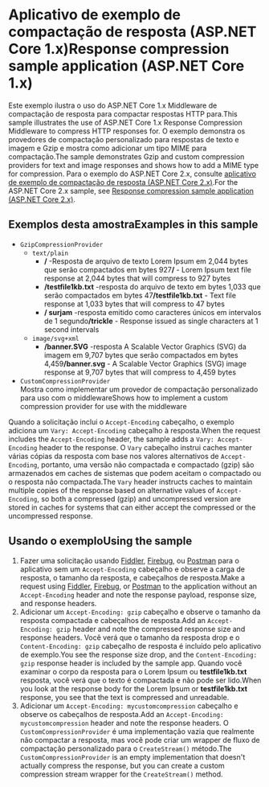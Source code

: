 # <a name="response-compression-sample-application-aspnet-core-1x"></a><span data-ttu-id="c3d71-101">Aplicativo de exemplo de compactação de resposta (ASP.NET Core 1.x)</span><span class="sxs-lookup"><span data-stu-id="c3d71-101">Response compression sample application (ASP.NET Core 1.x)</span></span>

<span data-ttu-id="c3d71-102">Este exemplo ilustra o uso do ASP.NET Core 1.x Middleware de compactação de resposta para compactar respostas HTTP para.</span><span class="sxs-lookup"><span data-stu-id="c3d71-102">This sample illustrates the use of ASP.NET Core 1.x Response Compression Middleware to compress HTTP responses for.</span></span> <span data-ttu-id="c3d71-103">O exemplo demonstra os provedores de compactação personalizado para respostas de texto e imagem e Gzip e mostra como adicionar um tipo MIME para compactação.</span><span class="sxs-lookup"><span data-stu-id="c3d71-103">The sample demonstrates Gzip and custom compression providers for text and image responses and shows how to add a MIME type for compression.</span></span> <span data-ttu-id="c3d71-104">Para o exemplo do ASP.NET Core 2.x, consulte [aplicativo de exemplo de compactação de resposta (ASP.NET Core 2.x)](https://github.com/aspnet/Docs/tree/master/aspnetcore/performance/response-compression/samples/2.x).</span><span class="sxs-lookup"><span data-stu-id="c3d71-104">For the ASP.NET Core 2.x sample, see [Response compression sample application (ASP.NET Core 2.x)](https://github.com/aspnet/Docs/tree/master/aspnetcore/performance/response-compression/samples/2.x).</span></span>

## <a name="examples-in-this-sample"></a><span data-ttu-id="c3d71-105">Exemplos desta amostra</span><span class="sxs-lookup"><span data-stu-id="c3d71-105">Examples in this sample</span></span>

* `GzipCompressionProvider`
  * `text/plain`
    * <span data-ttu-id="c3d71-106">**/** -Resposta de arquivo de texto Lorem Ipsum em 2,044 bytes que serão compactados em bytes 927</span><span class="sxs-lookup"><span data-stu-id="c3d71-106">**/** - Lorem Ipsum text file response at 2,044 bytes that will compress to 927 bytes</span></span>
    * <span data-ttu-id="c3d71-107">**/testfile1kb.txt** -resposta do arquivo de texto em bytes 1,033 que serão compactados em bytes 47</span><span class="sxs-lookup"><span data-stu-id="c3d71-107">**/testfile1kb.txt** - Text file response at 1,033 bytes that will compress to 47 bytes</span></span>
    * <span data-ttu-id="c3d71-108">**/ surjam** -resposta emitido como caracteres únicos em intervalos de 1 segundo</span><span class="sxs-lookup"><span data-stu-id="c3d71-108">**/trickle** - Response issued as single characters at 1 second intervals</span></span>
  * `image/svg+xml`
    * <span data-ttu-id="c3d71-109">**/banner.SVG** -resposta A Scalable Vector Graphics (SVG) da imagem em 9,707 bytes que serão compactados em bytes 4,459</span><span class="sxs-lookup"><span data-stu-id="c3d71-109">**/banner.svg** - A Scalable Vector Graphics (SVG) image response at 9,707 bytes that will compress to 4,459 bytes</span></span>
* `CustomCompressionProvider`<br><span data-ttu-id="c3d71-110">Mostra como implementar um provedor de compactação personalizado para uso com o middleware</span><span class="sxs-lookup"><span data-stu-id="c3d71-110">Shows how to implement a custom compression provider for use with the middleware</span></span>

<span data-ttu-id="c3d71-111">Quando a solicitação inclui o `Accept-Encoding` cabeçalho, o exemplo adiciona um `Vary: Accept-Encoding` cabeçalho à resposta.</span><span class="sxs-lookup"><span data-stu-id="c3d71-111">When the request includes the `Accept-Encoding` header, the sample adds a `Vary: Accept-Encoding` header to the response.</span></span> <span data-ttu-id="c3d71-112">O `Vary` cabeçalho instrui caches manter várias cópias da resposta com base nos valores alternativos de `Accept-Encoding`, portanto, uma versão não compactada e compactado (gzip) são armazenados em caches de sistemas que podem aceitam o compactado ou o resposta não compactada.</span><span class="sxs-lookup"><span data-stu-id="c3d71-112">The `Vary` header instructs caches to maintain multiple copies of the response based on alternative values of `Accept-Encoding`, so both a compressed (gzip) and uncompressed version are stored in caches for systems that can either accept the compressed or the uncompressed response.</span></span>

## <a name="using-the-sample"></a><span data-ttu-id="c3d71-113">Usando o exemplo</span><span class="sxs-lookup"><span data-stu-id="c3d71-113">Using the sample</span></span>

1. <span data-ttu-id="c3d71-114">Fazer uma solicitação usando [Fiddler](http://www.telerik.com/fiddler), [Firebug](http://getfirebug.com/), ou [Postman](https://www.getpostman.com/) para o aplicativo sem um `Accept-Encoding` cabeçalho e observe a carga de resposta, o tamanho da resposta, e cabeçalhos de resposta.</span><span class="sxs-lookup"><span data-stu-id="c3d71-114">Make a request using [Fiddler](http://www.telerik.com/fiddler), [Firebug](http://getfirebug.com/), or [Postman](https://www.getpostman.com/) to the application without an `Accept-Encoding` header and note the response payload, response size, and response headers.</span></span>
1. <span data-ttu-id="c3d71-115">Adicionar um `Accept-Encoding: gzip` cabeçalho e observe o tamanho da resposta compactada e cabeçalhos de resposta.</span><span class="sxs-lookup"><span data-stu-id="c3d71-115">Add an `Accept-Encoding: gzip` header and note the compressed response size and response headers.</span></span> <span data-ttu-id="c3d71-116">Você verá que o tamanho da resposta drop e o `Content-Encoding: gzip` cabeçalho de resposta é incluído pelo aplicativo de exemplo.</span><span class="sxs-lookup"><span data-stu-id="c3d71-116">You see the response size drop, and the `Content-Encoding: gzip` response header is included by the sample app.</span></span> <span data-ttu-id="c3d71-117">Quando você examinar o corpo da resposta para o Lorem Ipsum ou **testfile1kb.txt** resposta, você verá que o texto é compactada e não pode ser lido.</span><span class="sxs-lookup"><span data-stu-id="c3d71-117">When you look at the response body for the Lorem Ipsum or **testfile1kb.txt** response, you see that the text is compressed and unreadable.</span></span>
1. <span data-ttu-id="c3d71-118">Adicionar um `Accept-Encoding: mycustomcompression` cabeçalho e observe os cabeçalhos de resposta.</span><span class="sxs-lookup"><span data-stu-id="c3d71-118">Add an `Accept-Encoding: mycustomcompression` header and note the response headers.</span></span> <span data-ttu-id="c3d71-119">O `CustomCompressionProvider` é uma implementação vazia que realmente não compactar a resposta, mas você pode criar um wrapper de fluxo de compactação personalizado para o `CreateStream()` método.</span><span class="sxs-lookup"><span data-stu-id="c3d71-119">The `CustomCompressionProvider` is an empty implementation that doesn't actually compress the response, but you can create a custom compression stream wrapper for the `CreateStream()` method.</span></span>
